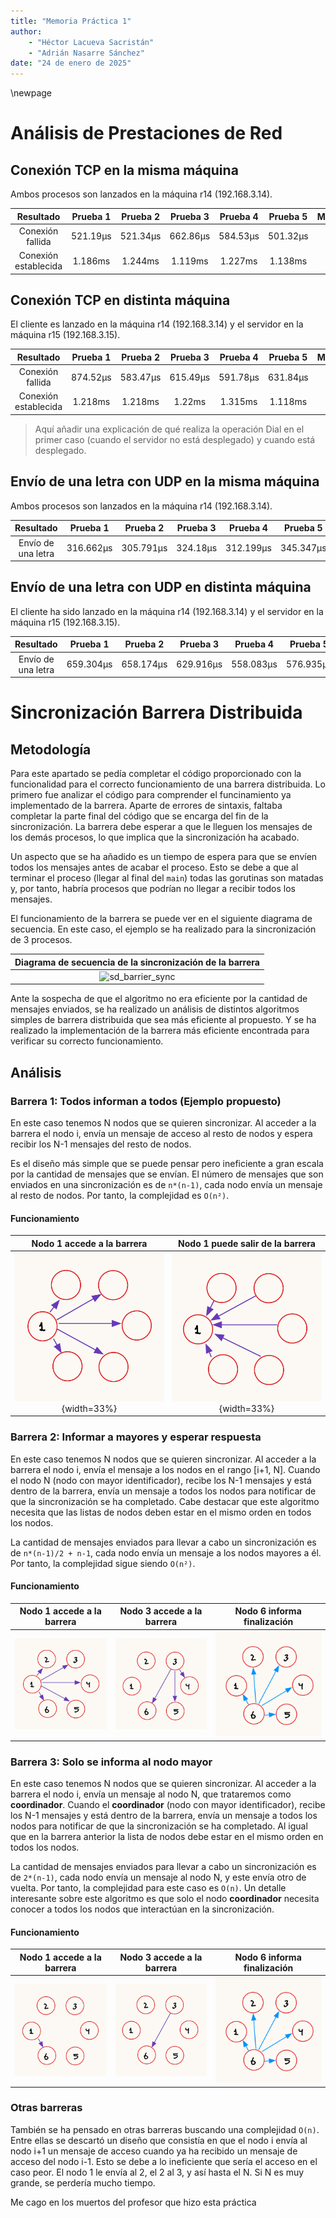 ```yaml
---
title: "Memoria Práctica 1"
author:
    - "Héctor Lacueva Sacristán"
    - "Adrián Nasarre Sánchez"
date: "24 de enero de 2025"
---
```


\newpage

# Análisis de Prestaciones de Red

## Conexión TCP en la misma máquina

Ambos procesos son lanzados en la máquina r14 (192.168.3.14).

|Resultado|Prueba 1| Prueba 2 | Prueba 3 | Prueba 4 | Prueba 5 | Mínimo | Media | Máximo |
|:-:|:-:|:-:|:-:|:-:|:-:|:-:|:-:|:-:|
|Conexión fallida|521.19µs|521.34µs|662.86µs|584.53µs|501.32µs|:-:|:-:|:-:|
|Conexión establecida|1.186ms|1.244ms|1.119ms|1.227ms|1.138ms|:-:|:-:|:-:|

## Conexión TCP en distinta máquina

El cliente es lanzado en la máquina r14 (192.168.3.14) y el servidor en la máquina r15 (192.168.3.15).

|Resultado|Prueba 1| Prueba 2 | Prueba 3 | Prueba 4 | Prueba 5 | Mínimo | Media | Máximo |
|:-:|:-:|:-:|:-:|:-:|:-:|:-:|:-:|:-:|
|Conexión fallida|874.52µs|583.47µs|615.49µs|591.78µs|631.84µs|:-:|:-:|:-:|
|Conexión establecida|1.218ms|1.218ms|1.22ms|1.315ms|1.118ms|:-:|:-:|:-:|

> Aquí añadir una explicación de qué realiza la operación Dial en el primer caso (cuando el servidor no está desplegado) y cuando está desplegado.

## Envío de una letra con UDP en la misma máquina
Ambos procesos son lanzados en la máquina r14 (192.168.3.14).

|Resultado|Prueba 1| Prueba 2 | Prueba 3 | Prueba 4 | Prueba 5 | Mínimo | Media | Máximo |
|:-:|:-:|:-:|:-:|:-:|:-:|:-:|:-:|:-:|
|Envío de una letra|316.662µs|305.791µs|324.18µs|312.199µs|345.347µs|:-:|:-:|:-:|

## Envío de una letra con UDP en distinta máquina
El cliente ha sido lanzado en la máquina r14 (192.168.3.14) y el servidor en la máquina r15 (192.168.3.15).

|Resultado|Prueba 1| Prueba 2 | Prueba 3 | Prueba 4 | Prueba 5 | Mínimo | Media | Máximo |
|:-:|:-:|:-:|:-:|:-:|:-:|:-:|:-:|:-:|
|Envío de una letra|659.304µs|658.174µs|629.916µs|558.083µs|576.935µs|:-:|:-:|:-:|


# Sincronización Barrera Distribuida

## Metodología

Para este apartado se pedía completar el código proporcionado con la funcionalidad para el correcto funcionamiento de una barrera distribuida.
Lo primero fue analizar el código para comprender el funcinamiento ya implementado de la barrera.
Aparte de errores de sintaxis, faltaba completar la parte final del código que se encarga del fin de la sincronización.
La barrera debe esperar a que le lleguen los mensajes de los demás procesos, lo que implica que la sincronización ha acabado.

Un aspecto que se ha añadido es un tiempo de espera para que se envíen todos los mensajes antes de acabar el proceso.
Esto se debe a que al terminar el proceso (llegar al final del `main`) todas las gorutinas son matadas y,
 por tanto, habría procesos que podrían no llegar a recibir todos los mensajes.

El funcionamiento de la barrera se puede ver en el siguiente diagrama de secuencia.
En este caso, el ejemplo se ha realizado para la sincronización de 3 procesos.

| Diagrama de secuencia de la sincronización de la barrera |
|:-:|
| ![sd_barrier_sync](./resources/sd_barrier_sync)|

Ante la sospecha de que el algoritmo no era eficiente por la cantidad de mensajes enviados, 
se ha realizado un análisis de distintos algoritmos simples de barrera distribuida que sea más eficiente al propuesto.
Y se ha realizado la implementación de la barrera más eficiente encontrada para verificar su correcto funcionamiento.

## Análisis

### Barrera 1: Todos informan a todos (Ejemplo propuesto)

En este caso tenemos N nodos que se quieren sincronizar.
Al acceder a la barrera el nodo i, envía un mensaje de acceso al resto de nodos y espera recibir los N-1 mensajes del resto de nodos.

Es el diseño más simple que se puede pensar pero ineficiente a gran escala por la cantidad de mensajes que se envían.
El número de mensajes que son enviados en una sincronización es de `n*(n-1)`, cada nodo envía un mensaje al resto de nodos.
Por tanto, la complejidad es `O(n²)`.

#### Funcionamiento

| Nodo 1 accede a la barrera | Nodo 1 puede salir de la barrera |
|:-:|:-:|
| ![Nodo 1 accede a la barrera](./resources/barrera1_acceso.png){width=33%} | ![Nodo 1 puede salir de la barrera](./resources/barrera1_salida.png){width=33%} |

### Barrera 2: Informar a mayores y esperar respuesta

En este caso tenemos N nodos que se quieren sincronizar.
Al acceder a la barrera el nodo i, envía el mensaje a los nodos en el rango [i+1, N].
Cuando el nodo N (nodo con mayor identificador), recibe los N-1 mensajes y está dentro de la barrera, envía un mensaje a todos los nodos para notificar de que la sincronización se ha completado.
Cabe destacar que este algoritmo necesita que las listas de nodos deben estar en el mismo orden en todos los nodos.

La cantidad de mensajes enviados para llevar a cabo un sincronización es de `n*(n-1)/2 + n-1`, cada nodo envía un mensaje a los nodos mayores a él.
Por tanto, la complejidad sigue siendo `O(n²)`.

#### Funcionamiento

|Nodo 1 accede a la barrera|Nodo 3 accede a la barrera|Nodo 6 informa finalización|
|:-:|:-:|:-:|
|![Accede 1](./resources/barrera2_acceso1.png)|![Accede 3](./resources/barrera2_acceso3.png)| ![Sync finalizada](./resources/barrera2_3_SincFinalizada.png)|

### Barrera 3: Solo se informa al nodo mayor

En este caso tenemos N nodos que se quieren sincronizar.
Al acceder a la barrera el nodo i, envía un mensaje al nodo N, que trataremos como **coordinador**.
Cuando el **coordinador** (nodo con mayor identificador), recibe los N-1 mensajes y está dentro de la barrera, envía un mensaje a todos los nodos para notificar de que la sincronización se ha completado.
Al igual que en la barrera anterior la lista de nodos debe estar en el mismo orden en todos los nodos.

La cantidad de mensajes enviados para llevar a cabo un sincronización es de `2*(n-1)`, cada nodo envía un mensaje al nodo N, y este envía otro de vuelta.
Por tanto, la complejidad para este caso es `O(n)`.
Un detalle interesante sobre este algoritmo es que solo el nodo **coordinador** necesita conocer a todos los nodos que interactúan en la sincronización.

#### Funcionamiento

|Nodo 1 accede a la barrera|Nodo 3 accede a la barrera|Nodo 6 informa finalización|
|:-:|:-:|:-:|
|![Accede 1](./resources/barrera3_acceso1.png)|![Accede 3](./resources/barrera3_acceso3.png)| ![Sync finalizada](./resources/barrera2_3_SincFinalizada.png)|

### Otras barreras

También se ha pensado en otras barreras buscando una complejidad `O(n)`.
Entre ellas se descartó un diseño que consistía en que el nodo i envía al nodo i+1 un mensaje de acceso cuando ya ha recibido un mensaje de acceso del nodo i-1.
Esto se debe a lo ineficiente que sería el acceso en el caso peor. El nodo 1 le envía al 2, el 2 al 3, y así hasta el N. Si N es muy grande, se perdería mucho tiempo.


Me cago en los muertos del profesor que hizo esta práctica

